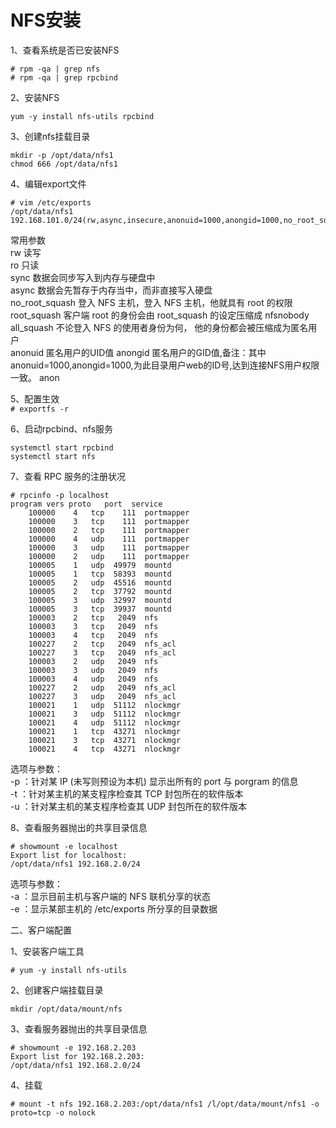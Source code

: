NFS安装
=======
1、查看系统是否已安装NFS  
```
# rpm -qa | grep nfs
# rpm -qa | grep rpcbind
```  

2、安装NFS  
```
yum -y install nfs-utils rpcbind
```  

3、创建nfs挂载目录  
```
mkdir -p /opt/data/nfs1
chmod 666 /opt/data/nfs1
```  

4、编辑export文件  
```
# vim /etc/exports 
/opt/data/nfs1 192.168.101.0/24(rw,async,insecure,anonuid=1000,anongid=1000,no_root_squash)
```  
常用参数  
rw 读写  
ro 只读  
sync 数据会同步写入到内存与硬盘中  
async 数据会先暂存于内存当中，而非直接写入硬盘  
no_root_squash  登入 NFS 主机，登入 NFS 主机，他就具有 root 的权限
root_squash  客户端 root 的身份会由 root_squash 的设定压缩成 nfsnobody  
all_squash  不论登入 NFS 的使用者身份为何， 他的身份都会被压缩成为匿名用户  
anonuid  匿名用户的UID值
anongid  匿名用户的GID值,备注：其中anonuid=1000,anongid=1000,为此目录用户web的ID号,达到连接NFS用户权限一致。
anon  

5、配置生效  
``` # exportfs -r ```  

6、启动rpcbind、nfs服务  
```
systemctl start rpcbind 
systemctl start nfs
```  

7、查看 RPC 服务的注册状况  
```
# rpcinfo -p localhost
program vers proto   port  service
    100000    4   tcp    111  portmapper
    100000    3   tcp    111  portmapper
    100000    2   tcp    111  portmapper
    100000    4   udp    111  portmapper
    100000    3   udp    111  portmapper
    100000    2   udp    111  portmapper
    100005    1   udp  49979  mountd
    100005    1   tcp  58393  mountd
    100005    2   udp  45516  mountd
    100005    2   tcp  37792  mountd
    100005    3   udp  32997  mountd
    100005    3   tcp  39937  mountd
    100003    2   tcp   2049  nfs
    100003    3   tcp   2049  nfs
    100003    4   tcp   2049  nfs
    100227    2   tcp   2049  nfs_acl
    100227    3   tcp   2049  nfs_acl
    100003    2   udp   2049  nfs
    100003    3   udp   2049  nfs
    100003    4   udp   2049  nfs
    100227    2   udp   2049  nfs_acl
    100227    3   udp   2049  nfs_acl
    100021    1   udp  51112  nlockmgr
    100021    3   udp  51112  nlockmgr
    100021    4   udp  51112  nlockmgr
    100021    1   tcp  43271  nlockmgr
    100021    3   tcp  43271  nlockmgr
    100021    4   tcp  43271  nlockmgr
```  
选项与参数：  
-p ：针对某 IP (未写则预设为本机) 显示出所有的 port 与 porgram 的信息  
-t ：针对某主机的某支程序检查其 TCP 封包所在的软件版本  
-u ：针对某主机的某支程序检查其 UDP 封包所在的软件版本  

8、查看服务器抛出的共享目录信息  
```
# showmount -e localhost
Export list for localhost:
/opt/data/nfs1 192.168.2.0/24
```  
选项与参数：  
-a ：显示目前主机与客户端的 NFS 联机分享的状态  
-e ：显示某部主机的 /etc/exports 所分享的目录数据  

二、客户端配置  

1、安装客户端工具
```
# yum -y install nfs-utils
```

2、创建客户端挂载目录  
```
mkdir /opt/data/mount/nfs
```

3、查看服务器抛出的共享目录信息  
```
# showmount -e 192.168.2.203
Export list for 192.168.2.203:
/opt/data/nfs1 192.168.2.0/24
```  

4、挂载  
```
# mount -t nfs 192.168.2.203:/opt/data/nfs1 /l/opt/data/mount/nfs1 -o proto=tcp -o nolock
```

